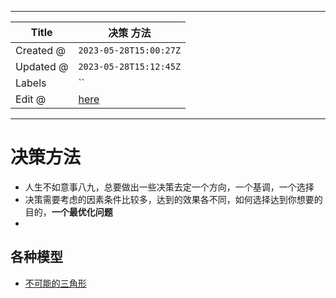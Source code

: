 -----

| Title     | 决策 方法                                           |
| --------- | ----------------------------------------------- |
| Created @ | `2023-05-28T15:00:27Z`                          |
| Updated @ | `2023-05-28T15:12:45Z`                          |
| Labels    | \`\`                                            |
| Edit @    | [here](https://github.com/junxnone/s/issues/18) |

-----

# 决策方法

  - 人生不如意事八九，总要做出一些决策去定一个方向，一个基调，一个选择
  - 决策需要考虑的因素条件比较多，达到的效果各不同，如何选择达到你想要的目的，**一个最优化问题**
  - 
## 各种模型

  - [不可能的三角形](/0019_决策_方法_不可能的三角形)
